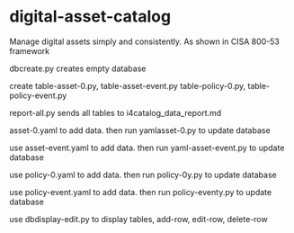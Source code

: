 # digital-asset-catalog
Manage digital assets simply and consistently. As shown in CISA 800-53 framework

dbcreate.py creates empty database  

create table-asset-0.py, table-asset-event.py table-policy-0.py, table-policy-event.py  

report-all.py sends all tables to i4catalog_data_report.md  

asset-0.yaml to add data. then run yamlasset-0.py to update database  

use asset-event.yaml to add data. then run yaml-asset-event.py to update database  

use policy-0.yaml to add data. then run policy-0y.py to update database  

use policy-event.yaml to add data. then run policy-eventy.py to update database  

use dbdisplay-edit.py to display tables, add-row, edit-row, delete-row  




